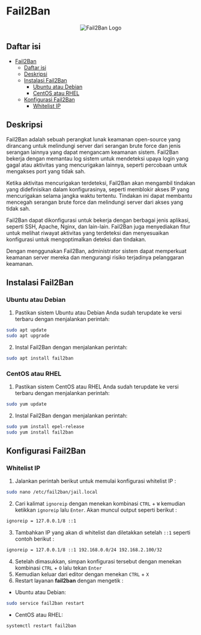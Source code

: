 # Fail2Ban

<p align="center">
  <img src="https://1.bp.blogspot.com/-qd0HM80Uemw/Xb7xUbp3p9I/AAAAAAAADPc/OgbBEBR-tl0qjMias90hrsqStVR4G9wNwCLcBGAsYHQ/s1600/Fail2Ban.png" alt="Fail2Ban Logo">
</p>

## Daftar isi

- [Fail2Ban](#fail2ban)
  - [Daftar isi](#daftar-isi)
  - [Deskripsi](#deskripsi)
  - [Instalasi Fail2Ban](#instalasi-fail2ban)
    - [Ubuntu atau Debian](#ubuntu-atau-debian)
    - [CentOS atau RHEL](#centos-atau-rhel)
  - [Konfigurasi Fail2Ban](#konfigurasi-fail2ban)
    - [Whitelist IP](#whitelist-ip)

## Deskripsi

Fail2Ban adalah sebuah perangkat lunak keamanan open-source yang dirancang untuk melindungi server dari serangan brute force dan jenis serangan lainnya yang dapat mengancam keamanan sistem. Fail2Ban bekerja dengan memantau log sistem untuk mendeteksi upaya login yang gagal atau aktivitas yang mencurigakan lainnya, seperti percobaan untuk mengakses port yang tidak sah.

Ketika aktivitas mencurigakan terdeteksi, Fail2Ban akan mengambil tindakan yang didefinisikan dalam konfigurasinya, seperti memblokir akses IP yang mencurigakan selama jangka waktu tertentu. Tindakan ini dapat membantu mencegah serangan brute force dan melindungi server dari akses yang tidak sah.

Fail2Ban dapat dikonfigurasi untuk bekerja dengan berbagai jenis aplikasi, seperti SSH, Apache, Nginx, dan lain-lain. Fail2Ban juga menyediakan fitur untuk melihat riwayat aktivitas yang terdeteksi dan menyesuaikan konfigurasi untuk mengoptimalkan deteksi dan tindakan.

Dengan menggunakan Fail2Ban, administrator sistem dapat memperkuat keamanan server mereka dan mengurangi risiko terjadinya pelanggaran keamanan.

## Instalasi Fail2Ban

### Ubuntu atau Debian

1. Pastikan sistem Ubuntu atau Debian Anda sudah terupdate ke versi terbaru dengan menjalankan perintah:

```sh
sudo apt update
sudo apt upgrade
```

2. Instal Fail2Ban dengan menjalankan perintah:

```sh
sudo apt install fail2ban
```

### CentOS atau RHEL

1. Pastikan sistem CentOS atau RHEL Anda sudah terupdate ke versi terbaru dengan menjalankan perintah:

```sh
sudo yum update
```

2. Instal Fail2Ban dengan menjalankan perintah:

```sh
sudo yum install epel-release
sudo yum install fail2ban
```

## Konfigurasi Fail2Ban

### Whitelist IP

1. Jalankan perintah berikut untuk memulai konfigurasi whitelist IP :

```sh
sudo nano /etc/fail2ban/jail.local
```

2. Cari kalimat `ignoreip` dengan menekan kombinasi `CTRL` + `W` kemudian ketikkan `ignoreip` lalu `Enter`. Akan muncul output seperti berikut :

```sh
ignoreip = 127.0.0.1/8 ::1
```

3. Tambahkan IP yang akan di whitelist dan diletakkan setelah `::1` seperti contoh berikut :

```sh
ignoreip = 127.0.0.1/8 ::1 192.168.0.0/24 192.168.2.100/32
```

4. Setelah dimasukkan, simpan konfigurasi tersebut dengan menekan kombinasi `CTRL` + `O` lalu tekan `Enter`
5. Kemudian keluar dari editor dengan menekan `CTRL` + `X`
6. Restart layanan **fail2ban** dengan mengetik :

- Ubuntu atau Debian:

```sh
sudo service fail2ban restart
```

- CentOS atau RHEL:

```sh
systemctl restart fail2ban
```
